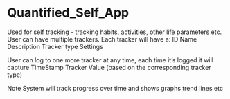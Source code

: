 # Quantified_Self_App
Used for self tracking - tracking habits, activities, other life parameters etc. User can have multiple trackers.
Each tracker will have a:
ID
Name
Description
Tracker type
Settings

User can log to one more tracker at any time, each time it’s logged it will capture TimeStamp Tracker Value (based on the corresponding tracker type)

Note  System will track progress over time and shows graphs trend lines etc
